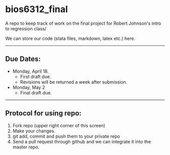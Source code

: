 # bios6312_final

A repo to keep track of work on the final project for Robert Johnson's intro to regression class/


We can store our code (stata files, markdown, latex etc.) here. 

---

## Due Dates: 

- Monday, April 18.
  - First draft due. 
  - Revisions will be returned a week after submission. 
- Monday, May 2
  - Final draft due. 

---

## Protocol for using repo: 

1. Fork repo (upper right corner of this screen)
2. Make your changes. 
3. git add, commit and push them to your private repo
4. Send a pull request through github and we can integrate it into the master repo. 
